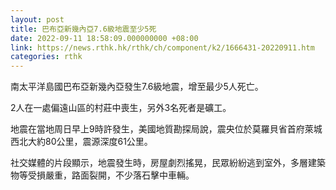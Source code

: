 ```yaml
---
layout: post
title: 巴布亞新幾內亞7.6級地震至少5死
date: 2022-09-11 18:58:09.000000000 +08:00
link: https://news.rthk.hk/rthk/ch/component/k2/1666431-20220911.htm
categories: rthk
---
```


南太平洋島國巴布亞新幾內亞發生7.6級地震，增至最少5人死亡。

2人在一處偏遠山區的村莊中喪生，另外3名死者是礦工。

地震在當地周日早上9時許發生，美國地質勘探局說，震央位於莫羅貝省首府萊城西北大約80公里，震源深度61公里。

社交媒體的片段顯示，地震發生時，房屋劇烈搖晃，民眾紛紛逃到室外，多層建築物等受損嚴重，路面裂開，不少落石擊中車輛。
